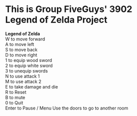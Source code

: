 # This is Group FiveGuys' 3902 Legend of Zelda Project

**Legend of Zelda**\
W to move forward\
A to move left\
S to move back\
D to move right\
1 to equip wood sword\
2 to equip white sword\
3 to unequip swords\
N to use attack 1\
M to use attack 2\
E to take damage and die\
R to Reset\
B to mute\
0 to Quit\
Enter to Pause / Menu
Use the doors to go to another room
